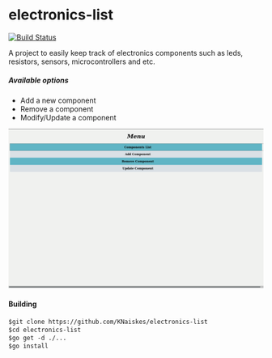 # electronics-list
[![Build Status](https://travis-ci.org/KNaiskes/electronics-list.svg?branch=master)](https://travis-ci.org/KNaiskes/electronics-list)

A project to easily keep track of electronics components such as leds, resistors, sensors, microcontrollers and etc.

##### Available options
- Add a new component
- Remove a component
- Modify/Update a component

![alt screenshot](screenshot.gif)

#### Building
```
$git clone https://github.com/KNaiskes/electronics-list
$cd electronics-list
$go get -d ./...
$go install
```
